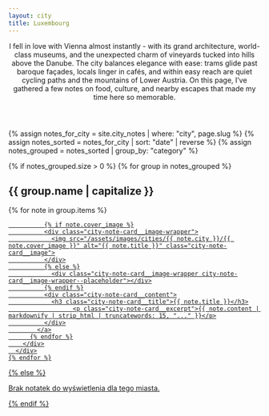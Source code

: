 ```yaml
---
layout: city
title: Luxembourg
---
```

<header class="city-page__header">
  <p>
I fell in love with Vienna almost instantly - with its grand architecture, world-class museums, and the unexpected charm of vineyards tucked into hills above the Danube. The city balances elegance with ease: trams glide past baroque façades, locals linger in cafés, and within easy reach are quiet cycling paths and the mountains of Lower Austria. On this page, I’ve gathered a few notes on food, culture, and nearby escapes that made my time here so memorable.
  </p>
</header>

<section>
  {% assign notes_for_city = site.city_notes | where: "city", page.slug %}
  {% assign notes_sorted = notes_for_city | sort: "date" | reverse %}
  {% assign notes_grouped = notes_sorted | group_by: "category" %}

  {% if notes_grouped.size > 0 %}
    {% for group in notes_grouped %}
      <div class="category-section">
        <h2 class="category-section__title">{{ group.name | capitalize }}</h2>
        <div class="city-note-grid">
          {% for note in group.items %}
            <a href="{{ note.url | relative_url }}" class="city-note-card {% unless note.cover_image %}no-image{% endunless %}">

              {% if note.cover_image %}
              <div class="city-note-card__image-wrapper">
                <img src="/assets/images/cities/{{ note.city }}/{{ note.cover_image }}" alt="{{ note.title }}" class="city-note-card__image">
              </div>
              {% else %}
                <div class="city-note-card__image-wrapper city-note-card__image-wrapper--placeholder"></div>
              {% endif %}
              <div class="city-note-card__content">
                <h3 class="city-note-card__title">{{ note.title }}</h3>
                      <p class="city-note-card__excerpt">{{ note.content | markdownify | strip_html | truncatewords: 15, "..." }}</p>
              </div>
            </a>
          {% endfor %}
        </div>
      </div>
    {% endfor %}
  {% else %}
    <p>Brak notatek do wyświetlenia dla tego miasta.</p>
  {% endif %}
</section>
